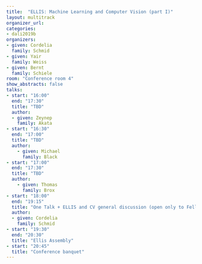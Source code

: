```yaml
---
title:  "ELLIS: Machine Learning and Computer Vision (part I)"
layout: multitrack
organizer_url:
categories:
- dali2019b
organizers:
- given: Cordelia
  family: Schmid
- given: Yair
  family: Weiss
- given: Bernt
  family: Schiele
room: "Conference room 4"
show_abstracts: false
talks:
- start: "16:00"
  end: "17:30"
  title: "TBD"
  author:
  - given: Zeynep
    family: Akata
- start: "16:30"
  end: "17:00"
  title: "TBD"
  author:
    - given: Michael
      family: Black
- start: "17:00"
  end: "17:30"
  title: "TBD"
  author:
    - given: Thomas
      family: Brox
- start: "18:00"
  end: "19:15"
  title: "One Talk + ELLIS and CV general discussion (open only to Fellows)"
  author:
  - given: Cordelia
    family: Schmid
- start: "19:30"
  end: "20:30"
  title: "Ellis Assembly"
- start: "20:45"
  title: "Conference banquet"
---
```

